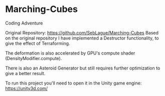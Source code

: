 # Marching-Cubes
Coding Adventure

Original Repository: https://github.com/SebLague/Marching-Cubes
Based on the original repository I have implemented a Destructor functionality, to give the effect of Terraforming.

The deformation is also accelerated by GPU's compute shader (DensityModifier.compute).

There is also an Asteroid Generator but still requires further optimization to give a better result.


To run this project you'll need to open it in the Unity game engine: https://unity3d.com/
